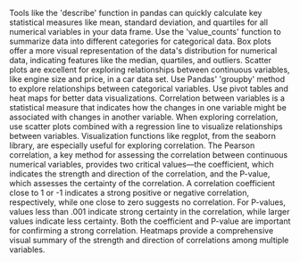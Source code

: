 Tools like the 'describe' function in pandas can quickly calculate key statistical measures like mean, standard deviation, and quartiles for all numerical variables in your data frame. 
Use the 'value_counts' function to summarize data into different categories for categorical data. 
Box plots offer a more visual representation of the data's distribution for numerical data, indicating features like the median, quartiles, and outliers.
Scatter plots are excellent for exploring relationships between continuous variables, like engine size and price, in a car data set.
Use Pandas' 'groupby' method to explore relationships between categorical variables.
Use pivot tables and heat maps for better data visualizations.
Correlation between variables is a statistical measure that indicates how the changes in one variable might be associated with changes in another variable.
When exploring correlation, use scatter plots combined with a regression line to visualize relationships between variables.
Visualization functions like regplot, from the seaborn library, are especially useful for exploring correlation.
The Pearson correlation, a key method for assessing the correlation between continuous numerical variables, provides two critical values—the coefficient, which indicates the strength and direction of the correlation, and the P-value, which assesses the certainty of the correlation.
A correlation coefficient close to 1 or -1 indicates a strong positive or negative correlation, respectively, while one close to zero suggests no correlation.
For P-values, values less than .001 indicate strong certainty in the correlation, while larger values indicate less certainty. Both the coefficient and P-value are important for confirming a strong correlation.
Heatmaps provide a comprehensive visual summary of the strength and direction of correlations among multiple variables.


